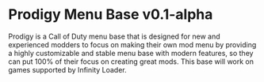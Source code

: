 # Prodigy Menu Base v0.1-alpha
Prodigy is a Call of Duty menu base that is designed for new and experienced modders to focus on making their own mod menu by providing a highly customizable and stable menu base with modern features, so they can put 100% of their focus on creating great mods. This base will work on games supported by Infinity Loader.

